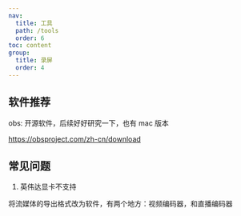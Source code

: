 ```yaml
---
nav:
  title: 工具
  path: /tools
  order: 6
toc: content
group:
  title: 录屏
  order: 4
---
```


## 软件推荐

obs: 开源软件，后续好好研究一下，也有 mac 版本

<https://obsproject.com/zh-cn/download>

## 常见问题

1. 英伟达显卡不支持

将流媒体的导出格式改为软件，有两个地方：视频编码器，和直播编码器
